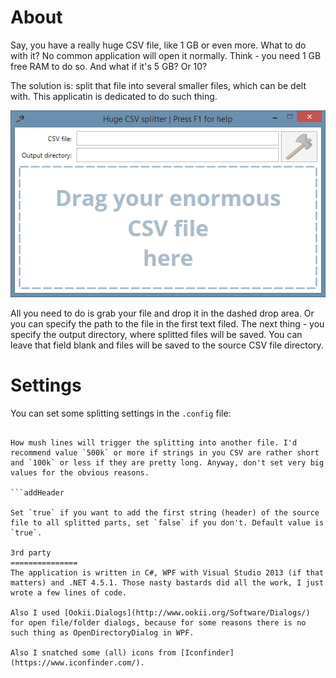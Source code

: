 About
===============
    
Say, you have a really huge CSV file, like 1 GB or even more. What to do with it? No common application will open it normally. Think - you need 1 GB free RAM to do so. And what if it's 5 GB? Or 10?

The solution is: split that file into several smaller files, which can be delt with. This applicatin is dedicated to do such thing.

![hugeCSVsplitter main window screenshot](/img/mainwindow.png?raw=true "hugeCSVsplitter main window screenshot")

All you need to do is grab your file and drop it in the dashed drop area. Or you can specify the path to the file in the first text filed. The next thing - you specify the output directory, where splitted files will be saved. You can leave that field blank and files will be saved to the source CSV file directory.

Settings
===============

You can set some splitting settings in the `.config` file:

```linesPerFile

How mush lines will trigger the splitting into another file. I'd recommend value `500k` or more if strings in you CSV are rather short and `100k` or less if they are pretty long. Anyway, don't set very big values for the obvious reasons.

```addHeader

Set `true` if you want to add the first string (header) of the source file to all splitted parts, set `false` if you don't. Default value is `true`.

3rd party
===============
The application is written in C#, WPF with Visual Studio 2013 (if that matters) and .NET 4.5.1. Those nasty bastards did all the work, I just wrote a few lines of code.

Also I used [Ookii.Dialogs](http://www.ookii.org/Software/Dialogs/) for open file/folder dialogs, because for some reasons there is no such thing as OpenDirectoryDialog in WPF.

Also I snatched some (all) icons from [Iconfinder](https://www.iconfinder.com/).